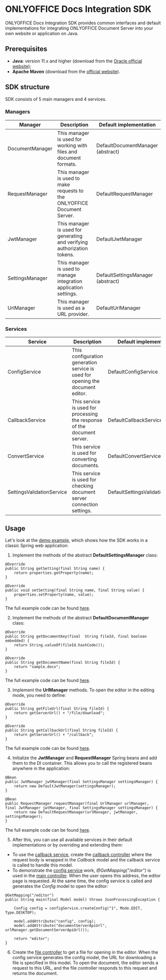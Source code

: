 # ONLYOFFICE Docs Integration SDK

ONLYOFFICE Docs Integration SDK provides common interfaces and default implementations for integrating ONLYOFFICE Document Server into your own website or application on Java.

## Prerequisites
* **Java**: version 11.x and higher (download from the [Oracle official website](https://www.oracle.com/java/technologies/downloads/#java11));
* **Apache Maven** (download from the [official website](https://maven.apache.org/download.cgi)).

## SDK structure 
SDK consists of 5 main managers and 4 services.

### Managers

| Manager                       | Description                                                             | Default implementation           |
| ----------------------------- | ----------------------------------------------------------------------- | -------------------------------- |
| DocumentManager               | This manager is used for working with files and document formats.       | DefaultDocumentManager (abstract)|
| RequestManager                | This manager is used to make requests to the ONLYOFFICE Document Server.| DefaultRequestManager            |
| JwtManager                    | This manager is used for generating and verifying authorization tokens. | DefaultJwtManager                |
| SettingsManager               | This manager is used to manage integration application settings.        | DefaultSettingsManager (abstract)|
| UrlManager                    | This manager is used as a URL provider.                                 | DefaultUrlManager                |

### Services

| Service                       | Description                                                                   | Default implementation           |
| ----------------------------- | ----------------------------------------------------------------------------- | -------------------------------- |
| ConfigService                 | This configuration generation service is used for opening the document editor.| DefaultConfigService             |
| CallbackService               | This service is used for processing the response of the document server.      | DefaultCallbackService           |
| ConvertService                | This service is used for converting documents.                                | DefaultConvertService            |
| SettingsValidationService     | This service is used for checking document server connection settings.        | DefaultSettingsValidationService |


## Usage

Let's look at the [demo example](/demo-example), which shows how the SDK works in a classic Spring web application:

1. Implement the methods of the abstract **DefaultSettingsManager** class:
```
@Override
public String getSetting(final String name) {
    return properties.getProperty(name);
}

@Override
public void setSetting(final String name, final String value) {
    properties.setProperty(name, value);
}
```
The full example code can be found [here](/demo-example/src/main/java/com/onlyoffice/demoexample/manager/SettingsManagerImpl.java).

2. Implement the methods of the abstract **DefaultDocumentManager** class:
```
@Override
public String getDocumentKey(final  String fileId, final boolean embedded) {
    return String.valueOf(fileId.hashCode());
}

@Override
public String getDocumentName(final String fileId) {
    return "sample.docx";
}
```
The full example code can be found [here](/demo-example/src/main/java/com/onlyoffice/demoexample/manager/DocumentManagerImpl.java).

3. Implement the **UrlManager** methods. To open the editor in the editing mode, you need to define:
```
@Override
public String getFileUrl(final String fileId) {
    return getServerUrl() + "/file/download";
}

@Override
public String getCallbackUrl(final String fileId) {
    return getServerUrl() + "/callback";
}
```
The full example code can be found [here](/demo-example/src/main/java/com/onlyoffice/demoexample/manager/UrlMangerImpl.java).

4. Initialize the **JwtManager** and **RequestManager** Spring beans and add them to the DI container. This allows you to call the registered beans anywhere in the application:
```
@Bean
public JwtManager jwtManager(final SettingsManager settingsManager) {
    return new DefaultJwtManager(settingsManager);
}

@Bean
public RequestManager requestManager(final UrlManager urlManager, final JwtManager jwtManager, final SettingsManager settingsManager) {
    return new DefaultRequestManager(urlManager, jwtManager, settingsManager);
}
```
The full example code can be found [here](/demo-example/src/main/java/com/onlyoffice/demoexample/DemoExampleApplication.java#L38-L47).

5. After this, you can use all available services in their default implementations or by overriding and extending them:
* To use the [callback service](/demo-example/src/main/java/com/onlyoffice/demoexample/service/CallbackServiceImpl.java), create the [callback controller](/demo-example/src/main/java/com/onlyoffice/demoexample/controllers/CallbackController.java) where the request body is wrapped in the *Callback* model and the callback service is called to handle this model.
* To demonstrate the [config service](/demo-example/src/main/java/com/onlyoffice/demoexample/service/ConfigServiceImpl.java) work, *@GetMapping("/editor")* is used in the [main controller](/demo-example/src/main/java/com/onlyoffice/demoexample/controllers/MainController.java). When the user opens this address, the editor page is requested. At the same time, the config service is called and generates the *Config* model to open the editor:
```
@GetMapping("/editor")
public String main(final Model model) throws JsonProcessingException {

    Config config = configService.createConfig("1", Mode.EDIT, Type.DESKTOP);

    model.addAttribute("config", config);
    model.addAttribute("documentServerApiUrl", urlManager.getDocumentServerApiUrl());

    return "editor";
}
```

6. Create the [file controller](/demo-example/src/main/java/com/onlyoffice/demoexample/controllers/FileController.java) to get a file for opening in the editor. When the config service generates the config model, the URL for downloading a file is specified in this model. To open the document, the editor sends a request to this URL, and the file controller responds to this request and returns the document.
